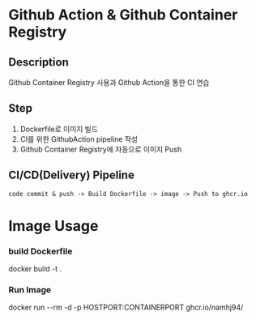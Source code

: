 # Github Action & Github Container Registry
## Description
Github Container Registry 사용과 Github Action을 통한 CI 연습
## Step
1. Dockerfile로 이미지 빌드 
2. CI를 위한 GithubAction pipeline 작성
3. Github Container Registry에 자동으로 이미지 Push
## CI/CD(Delivery) Pipeline
```
code commit & push -> Build Dockerfile -> image -> Push to ghcr.io
```
# Image Usage
### build Dockerfile
docker build -t <IMAGENAME> .
### Run Image
docker run --rm -d -p HOSTPORT:CONTAINERPORT ghcr.io/namhj94/<IMAGENAME>